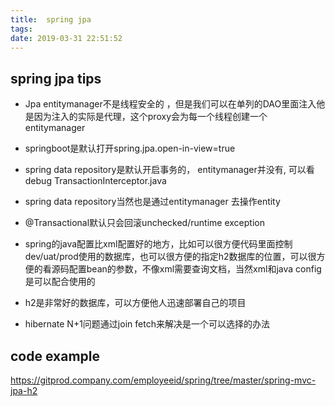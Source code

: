 ```yaml
---
title:  spring jpa
tags:
date: 2019-03-31 22:51:52
---
```


## spring jpa tips
- Jpa entitymanager不是线程安全的 ，但是我们可以在单列的DAO里面注入他是因为注入的实际是代理，这个proxy会为每一个线程创建一个entitymanager

- springboot是默认打开spring.jpa.open-in-view=true

- spring data repository是默认开启事务的， entitymanager并没有, 可以看debug TransactionInterceptor.java

- spring data repository当然也是通过entitymanager 去操作entity

- @Transactional默认只会回滚unchecked/runtime exception

- spring的java配置比xml配置好的地方，比如可以很方便代码里面控制dev/uat/prod使用的数据库，也可以很方便的指定h2数据库的位置，可以很方便的看源码配置bean的参数，不像xml需要查询文档，当然xml和java config是可以配合使用的

- h2是非常好的数据库，可以方便他人迅速部署自己的项目

- hibernate N+1问题通过join fetch来解决是一个可以选择的办法

## code example
https://gitprod.company.com/employeeid/spring/tree/master/spring-mvc-jpa-h2